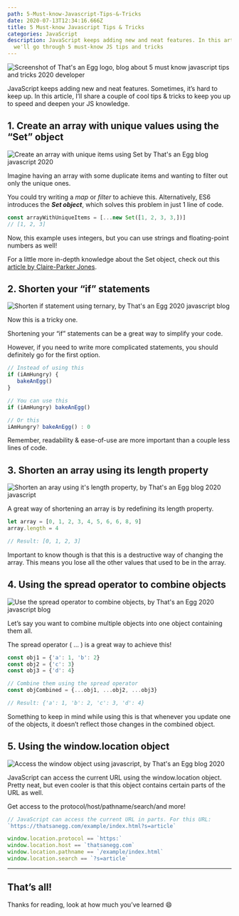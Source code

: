 ```yaml
---
path: 5-Must-know-Javascript-Tips-&-Tricks
date: 2020-07-13T12:34:16.666Z
title: 5 Must-know Javascript Tips & Tricks
categories: JavaScript
description: JavaScript keeps adding new and neat features. In this article,
  we'll go through 5 must-know JS tips and tricks
---
```

![Screenshot of That's an Egg logo, blog about 5 must know javascript tips and tricks 2020 developer](/assets/screenshot.png "Screenshot of That's an Egg logo, blog about 5 must know javascript tips and tricks 2020 developer")

JavaScript keeps adding new and neat features. Sometimes, it’s hard to keep up. In this article, I’ll share a couple of cool tips & tricks to keep you up to speed and deepen your JS knowledge.

## 1. Create an array with unique values using the “Set” object

![Create an array with unique items using Set by That's an Egg blog javascript 2020](/assets/setarray.png "Create an array with unique items using Set by That's an Egg blog  javascript 2020")

Imagine having an array with some duplicate items and wanting to filter out only the unique ones.

You could try writing a *map* or *filter* to achieve this. Alternatively, ES6 introduces the ***Set object***, which solves this problem in just 1 line of code.

```Javascript
const arrayWithUniqueItems = [...new Set([1, 2, 3, 3,])]
// [1, 2, 3]
```

Now, this example uses integers, but you can use strings and floating-point numbers as well!

For a little more in-depth knowledge about the Set object, check out this [article by Claire-Parker Jones](https://dev.to/clairecodes/how-to-create-an-array-of-unique-values-in-javascript-using-sets-5dg6).

## 2. Shorten your “if” statements

![Shorten if statement using ternary, by That's an Egg 2020 javascript blog](/assets/ifstatement.png "Shorten if statement using ternary, by That's an Egg 2020 javascript blog")

Now this is a tricky one.

Shortening your “if” statements can be a great way to simplify your code.

However, if you need to write more complicated statements, you should definitely go for the first option.

```Javascript
// Instead of using this                                      
if (iAmHungry) {
   bakeAnEgg()
}

// You can use this
if (iAmHungry) bakeAnEgg()

// Or this
iAmHungry? bakeAnEgg() : 0
```

Remember, readability & ease-of-use are more important than a couple less lines of code.

## 3. Shorten an array using its length property

![Shorten an aray using it's length property, by That's an Egg blog 2020 javascript](/assets/arraylength.png "Shorten an aray using it's length property, by That's an Egg blog 2020 javascript")

A great way of shortening an array is by redefining its length property.

```Javascript
let array = [0, 1, 2, 3, 4, 5, 6, 6, 8, 9]
array.length = 4

// Result: [0, 1, 2, 3]
```

Important to know though is that this is a destructive way of changing the array. This means you lose all the other values that used to be in the array.

## 4. Using the spread operator to combine objects

![Use the spread operator to combine objects, by That's an Egg 2020 javascript blog](/assets/spreadobject.png "Use the spread operator to combine objects, by That's an Egg 2020 javascript blog")

Let’s say you want to combine multiple objects into one object containing them all.

The spread operator ( … ) is a great way to achieve this!

```Javascript
const obj1 = {'a': 1, 'b': 2}
const obj2 = {'c': 3}
const obj3 = {'d': 4}

// Combine them using the spread operator            
const objCombined = {...obj1, ...obj2, ...obj3}

// Result: {'a': 1, 'b': 2, 'c': 3, 'd': 4}
```

Something to keep in mind while using this is that whenever you update one of the objects, it doesn’t reflect those changes in the combined object.

## 5. Using the window.location object

![Access the window object using javascript, by That's an Egg blog 2020](/assets/windowobject.png "Access the window object using javascript, by That's an Egg blog 2020")

JavaScript can access the current URL using the window.location object. Pretty neat, but even cooler is that this object contains certain parts of the URL as well.

Get access to the protocol/host/pathname/search/and more!

```Javascript
// JavaScript can access the current URL in parts. For this URL:
`https://thatsanegg.com/example/index.html?s=article`

window.location.protocol == `https:`
window.location.host == `thatsanegg.com`
window.location.pathname == `/example/index.html`
window.location.search == `?s=article`
```

- - -

## That’s all!

Thanks for reading, look at how much you’ve learned 😄